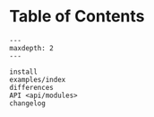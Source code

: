 
```{include} ../README.md
```


# Table of Contents

```{toctree}
---
maxdepth: 2
---

install
examples/index
differences
API <api/modules>
changelog
```
